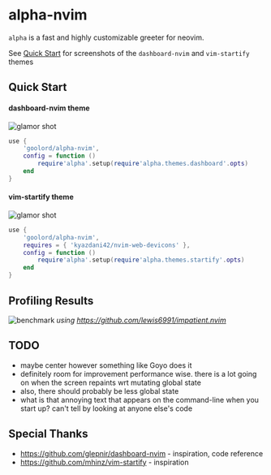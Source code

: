 # alpha-nvim
`alpha` is a fast and highly customizable greeter for neovim.

See [Quick Start](#quick-start) for screenshots of the `dashboard-nvim` and `vim-startify` themes

## Quick Start
#### dashboard-nvim theme
![glamor shot](https://user-images.githubusercontent.com/24906808/131895631-96810a64-b528-430d-b08b-6542c2dededa.png)
```lua
use {
    'goolord/alpha-nvim',
    config = function ()
        require'alpha'.setup(require'alpha.themes.dashboard'.opts)
    end
}
```

#### vim-startify theme
![glamor shot](https://user-images.githubusercontent.com/24906808/132074699-a837806e-f845-4779-8e82-5bd9b535b979.png)
```lua
use {
    'goolord/alpha-nvim',
    requires = { 'kyazdani42/nvim-web-devicons' },
    config = function ()
        require'alpha'.setup(require'alpha.themes.startify'.opts)
    end
}
```
## Profiling Results
![benchmark](https://user-images.githubusercontent.com/24906808/131830001-31523c86-fee2-4f90-b23d-4bd1e152a385.png)
*using https://github.com/lewis6991/impatient.nvim*

## TODO
- maybe center however something like Goyo does it
- definitely room for improvement performance wise. 
  there is a lot going on when the screen repaints wrt mutating global state
- also, there should probably be less global state
- what is that annoying text that appears on the command-line
  when you start up? can't tell by looking at anyone else's code

## Special Thanks
- https://github.com/glepnir/dashboard-nvim - inspiration, code reference
- https://github.com/mhinz/vim-startify     - inspiration
